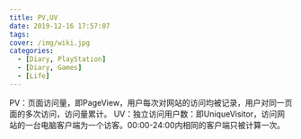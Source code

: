 ```yaml
---
title: PV,UV
date: 2019-12-16 17:57:07
tags:
cover: /img/wiki.jpg
categories:
  - [Diary, PlayStation]
  - [Diary, Games]
  - [Life] 
---
```

PV：页面访问量，即PageView，用户每次对网站的访问均被记录，用户对同一页面的多次访问，访问量累计。 UV：独立访问用户数：即UniqueVisitor，访问网站的一台电脑客户端为一个访客。00:00-24:00内相同的客户端只被计算一次。